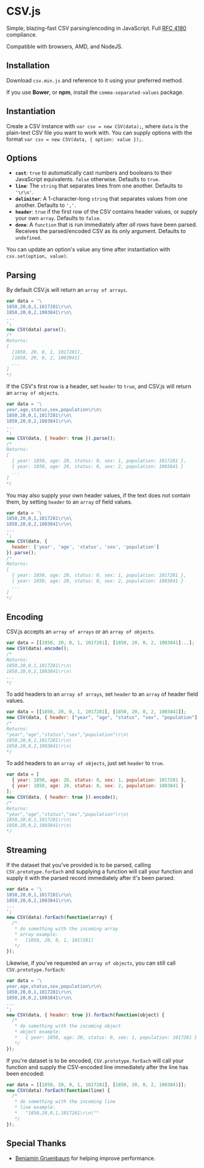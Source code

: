 CSV.js
======

Simple, blazing-fast CSV parsing/encoding in JavaScript. Full [RFC 4180](http://tools.ietf.org/html/rfc4180) compliance.

Compatible with browsers, AMD, and NodeJS.


Installation
------------

Download `csv.min.js` and reference to it using your preferred method.

If you use **Bower**, or **npm**, install the `comma-separated-values` package.


Instantiation
-------------

Create a CSV instance with `var csv = new CSV(data);`, where `data` is the plain-text CSV file you want to work with. You can supply options with the format `var csv = new CSV(data, { option: value });`.


Options
-------

- **`cast`**: `true` to automatically cast numbers and booleans to their JavaScript equivalents. `false` otherwise. Defaults to `true`.
- **`line`**: The `string` that separates lines from one another. Defaults to `'\r\n'`.
- **`delimiter`**: A 1-character-long `string` that separates values from one another. Defaults to `','`.
- **`header`**: `true` if the first row of the CSV contains header values, or supply your own `array`. Defaults to `false`.
- **`done`**: A `function` that is run immediately after _all rows_ have been parsed. Receives the parsed/encoded CSV as its only argument. Defaults to `undefined`.

You can update an option's value any time after instantiation with `csv.set(option, value)`.


Parsing
-------

By default CSV.js will return an `array of arrays`.

```javascript
var data = '\
1850,20,0,1,1017281\r\n\
1850,20,0,2,1003841\r\n\
...
';
new CSV(data).parse();
/*
Returns:
[
  [1850, 20, 0, 1, 1017281],
  [1850, 20, 0, 2, 1003841]
  ...
]
*/
```


If the CSV's first row is a header, set `header` to `true`, and CSV.js will return an `array of objects`.

```javascript
var data = '\
year,age,status,sex,population\r\n\
1850,20,0,1,1017281\r\n\
1850,20,0,2,1003841\r\n\
...
';
new CSV(data, { header: true }).parse();
/*
Returns:
[
  { year: 1850, age: 20, status: 0, sex: 1, population: 1017281 },
  { year: 1850, age: 20, status: 0, sex: 2, population: 1003841 }
  ...
]
*/
```


You may also supply your own header values, if the text does not contain them, by setting `header` to an `array` of field values.

```javascript
var data = '\
1850,20,0,1,1017281\r\n\
1850,20,0,2,1003841\r\n\
...
';
new CSV(data, {
  header: ['year', 'age', 'status', 'sex', 'population']
}).parse();
/*
Returns:
[
  { year: 1850, age: 20, status: 0, sex: 1, population: 1017281 },
  { year: 1850, age: 20, status: 0, sex: 2, population: 1003841 }
  ...
]
*/
```


Encoding
--------

CSV.js accepts an `array of arrays` or an `array of objects`.

```javascript
var data = [[1850, 20, 0, 1, 1017281], [1850, 20, 0, 2, 1003841]...];
new CSV(data).encode();
/*
Returns:
1850,20,0,1,1017281\r\n\
1850,20,0,2,1003841\r\n\
...
*/
```


To add headers to an `array of arrays`, set `header` to an `array` of header field values.

```javascript
var data = [[1850, 20, 0, 1, 1017281], [1850, 20, 0, 2, 1003841]];
new CSV(data, { header: ["year", "age", "status", "sex", "population"] }).encode();
/*
Returns:
"year","age","status","sex","population"\r\n\
1850,20,0,1,1017281\r\n\
1850,20,0,2,1003841\r\n\
*/
```


To add headers to an `array of objects`, just set `header` to `true`.

```javascript
var data = [
  { year: 1850, age: 20, status: 0, sex: 1, population: 1017281 },
  { year: 1850, age: 20, status: 0, sex: 2, population: 1003841 }
];
new CSV(data, { header: true }).encode();
/*
Returns:
"year","age","status","sex","population"\r\n\
1850,20,0,1,1017281\r\n\
1850,20,0,2,1003841\r\n\
*/
```


Streaming
---------

If the dataset that you've provided is to be parsed, calling `CSV.prototype.forEach` and supplying a function will call your function and supply it with the parsed record immediately after it's been parsed.

```javascript
var data = '\
1850,20,0,1,1017281\r\n\
1850,20,0,2,1003841\r\n\
...
';
new CSV(data).forEach(function(array) {
  /*
   * do something with the incoming array
   * array example:
   *   [1850, 20, 0, 1, 1017281]
   */
});
```

Likewise, if you've requested an `array of objects`, you can still call `CSV.prototype.forEach`:

```javascript
var data = '\
year,age,status,sex,population\r\n\
1850,20,0,1,1017281\r\n\
1850,20,0,2,1003841\r\n\
...
';
new CSV(data, { header: true }).forEach(function(object) {
  /*
   * do something with the incoming object
   * object example:
   *   { year: 1850, age: 20, status: 0, sex: 1, population: 1017281 }
   */
});
```


If you're dataset is to be encoded, `CSV.prototype.forEach` will call your function and supply the CSV-encoded line immediately after the line has been encoded:

```javascript
var data = [[1850, 20, 0, 1, 1017281], [1850, 20, 0, 2, 1003841]];
new CSV(data).forEach(function(line) {
  /*
   * do something with the incoming line
   * line example:
   *   "1850,20,0,1,1017281\r\n\""
   */
});
```


Special Thanks
--------------

- [Benjamin Gruenbaum](https://github.com/benjamingr) for helping improve performance.
